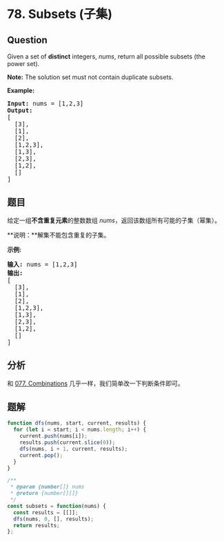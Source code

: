 # 78. Subsets (子集)

## Question

Given a set of **distinct** integers, _nums_, return all possible subsets (the power set).

**Note:** The solution set must not contain duplicate subsets.

**Example:**

<pre><strong>Input:</strong> nums = [1,2,3]
<strong>Output:</strong>
[
  [3],
&nbsp; [1],
&nbsp; [2],
&nbsp; [1,2,3],
&nbsp; [1,3],
&nbsp; [2,3],
&nbsp; [1,2],
&nbsp; []
]</pre>

## 题目

给定一组**不含重复元素**的整数数组 _nums_，返回该数组所有可能的子集（幂集）。

**说明：**解集不能包含重复的子集。

**示例:**

<pre><strong>输入:</strong> nums = [1,2,3]
<strong>输出:</strong>
[
  [3],
&nbsp; [1],
&nbsp; [2],
&nbsp; [1,2,3],
&nbsp; [1,3],
&nbsp; [2,3],
&nbsp; [1,2],
&nbsp; []
]</pre>

## 分析

和 [077. Combinations](./077.%20Combinations.md) 几乎一样，我们简单改一下判断条件即可。

## 题解

```javascript
function dfs(nums, start, current, results) {
  for (let i = start; i < nums.length; i++) {
    current.push(nums[i]);
    results.push(current.slice(0));
    dfs(nums, i + 1, current, results);
    current.pop();
  }
}

/**
 * @param {number[]} nums
 * @return {number[][]}
 */
const subsets = function(nums) {
  const results = [[]];
  dfs(nums, 0, [], results);
  return results;
};
```
